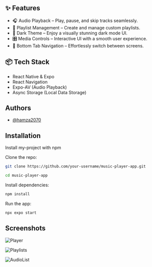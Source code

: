 
## ✨ Features
- 🎧 Audio Playback – Play, pause, and skip tracks seamlessly.
- 📂 Playlist Management – Create and manage custom playlists.
- 🌙 Dark Theme – Enjoy a visually stunning dark mode UI.
- 🎛 Media Controls – Interactive UI with a smooth user experience.
- 📱 Bottom Tab Navigation – Effortlessly switch between screens.
## 📦 Tech Stack
- React Native & Expo
- React Navigation
- Expo-AV (Audio Playback)
- Async Storage (Local Data Storage)
## Authors

- [@hamza2070](https://www.github.com/hamza2070)


## Installation

Install my-project with npm

Clone the repo:
```bash
git clone https://github.com/your-username/music-player-app.git
```
```bash
cd music-player-app
```
Install dependencies:
```bash
npm install
```
Run the app:
```bash
npx expo start
```
    
## Screenshots

![Player](https://github.com/user-attachments/assets/3f59c59d-07c5-40b5-a284-8177774b11f9)

![Playlists](https://github.com/user-attachments/assets/e9d12b3c-a21c-42d7-ae80-439fa7f09282)

![AudioList](https://github.com/user-attachments/assets/a3d828ea-3352-43d2-9cad-324ef2332a81)

